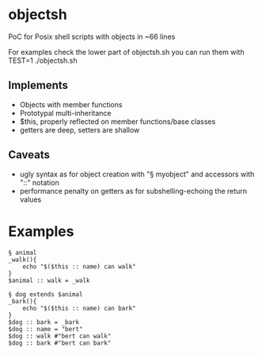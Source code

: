 # objectsh
PoC for Posix shell scripts with objects in ~66 lines

For examples check the lower part of objectsh.sh
you can run them with TEST=1 ./objectsh.sh

## Implements
* Objects with member functions
* Prototypal multi-inheritance
* $this, properly reflected on member functions/base classes
* getters are deep, setters are shallow

## Caveats
* ugly syntax as for object creation with "§ myobject" and accessors with "::" notation
* performance penalty on getters as for subshelling-echoing the return values

# Examples

```shell
§ animal
_walk(){
	echo "$($this :: name) can walk"
}
$animal :: walk = _walk

§ dog extends $animal
_bark(){
	echo "$($this :: name) can bark"
}
$dog :: bark = _bark
$dog :: name = "bert"
$dog :: walk #"bert can walk"
$dog :: bark #"bert can bark"
```
